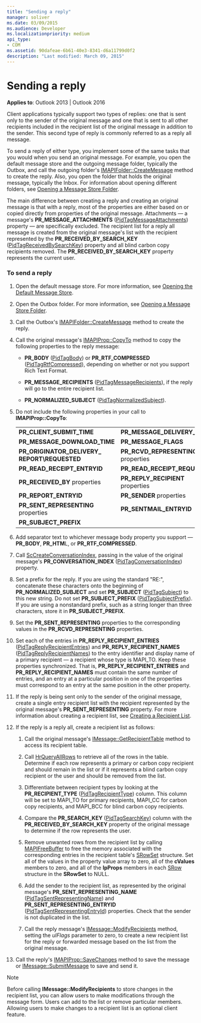 ```yaml
---
title: "Sending a reply"
manager: soliver
ms.date: 03/09/2015
ms.audience: Developer
ms.localizationpriority: medium
api_type:
- COM
ms.assetid: 90dafeae-6b61-40e3-8341-d6a11799d0f2
description: "Last modified: March 09, 2015"
---
```


# Sending a reply

**Applies to**: Outlook 2013 | Outlook 2016 
  
Client applications typically support two types of replies: one that is sent only to the sender of the original message and one that is sent to all other recipients included in the recipient list of the original message in addition to the sender. This second type of reply is commonly referred to as a reply all message.
  
To send a reply of either type, you implement some of the same tasks that you would when you send an original message. For example, you open the default message store and the outgoing message folder, typically the Outbox, and call the outgoing folder's [IMAPIFolder::CreateMessage](imapifolder-createmessage.md) method to create the reply. Also, you open the folder that holds the original message, typically the Inbox. For information about opening different folders, see [Opening a Message Store Folder](opening-a-message-store-folder.md).
  
The main difference between creating a reply and creating an original message is that with a reply, most of the properties are either based on or copied directly from properties of the original message. Attachments — a message's **PR_MESSAGE_ATTACHMENTS** ([PidTagMessageAttachments](pidtagmessageattachments-canonical-property.md)) property — are specifically excluded. The recipient list for a reply all message is created from the original message's list with the recipient represented by the **PR_RECEIVED_BY_SEARCH_KEY** ([PidTagReceivedBySearchKey](pidtagreceivedbysearchkey-canonical-property.md)) property and all blind carbon copy recipients removed. The **PR_RECEIVED_BY_SEARCH_KEY** property represents the current user. 
  
### To send a reply
  
1. Open the default message store. For more information, see [Opening the Default Message Store](opening-the-default-message-store.md).
    
2. Open the Outbox folder. For more information, see [Opening a Message Store Folder](opening-a-message-store-folder.md).
    
3. Call the Outbox's [IMAPIFolder::CreateMessage](imapifolder-createmessage.md) method to create the reply. 
    
4. Call the original message's [IMAPIProp::CopyTo](imapiprop-copyto.md) method to copy the following properties to the reply message: 
    
   - **PR\_BODY** ([PidTagBody](pidtagbody-canonical-property.md)) or **PR_RTF_COMPRESSED** ([PidTagRtfCompressed](pidtagrtfcompressed-canonical-property.md)), depending on whether or not you support Rich Text Format.
    
   - **PR\_MESSAGE_RECIPIENTS** ([PidTagMessageRecipients](pidtagmessagerecipients-canonical-property.md)), if the reply will go to the entire recipient list.
    
   - **PR\_NORMALIZED_SUBJECT** ([PidTagNormalizedSubject](pidtagnormalizedsubject-canonical-property.md)).
    
5. Do not include the following properties in your call to **IMAPIProp::CopyTo**:
    
    |||
    |:-----|:-----|
    |**PR\_CLIENT\_SUBMIT\_TIME** <br/> |**PR\_MESSAGE\_DELIVERY\_TIME** <br/> |
    |**PR\_MESSAGE\_DOWNLOAD\_TIME** <br/> |**PR\_MESSAGE\_FLAGS** <br/> |
    |**PR\_ORIGINATOR\_DELIVERY\_ REPORT\REQUESTED** <br/> |**PR\_RCVD\_REPRESENTING** properties  <br/> |
    |**PR\_READ\_RECEIPT\_ENTRYID** <br/> |**PR\_READ\_RECEIPT\_REQUESTED** <br/> |
    |**PR\_RECEIVED\_BY** properties  <br/> |**PR\_REPLY\_RECIPIENT** properties  <br/> |
    |**PR\_REPORT\_ENTRYID** <br/> |**PR\_SENDER** properties  <br/> |
    |**PR\_SENT\_REPRESENTING** properties  <br/> |**PR\_SENTMAIL\_ENTRYID** <br/> |
    |**PR\_SUBJECT\_PREFIX** <br/> | <br/> |
   
6. Add separator text to whichever message body property you support — **PR_BODY**, **PR_HTM**L, or **PR_RTF_COMPRESSED**.
    
7. Call [ScCreateConversationIndex](sccreateconversationindex.md), passing in the value of the original message's **PR_CONVERSATION_INDEX** ([PidTagConversationIndex](pidtagconversationindex-canonical-property.md)) property.
    
8. Set a prefix for the reply. If you are using the standard "RE:", concatenate these characters onto the beginning of **PR_NORMALIZED_SUBJECT** and set **PR_SUBJECT** ([PidTagSubject](pidtagsubject-canonical-property.md)) to this new string. Do not set **PR_SUBJECT_PREFIX** ([PidTagSubjectPrefix](pidtagsubjectprefix-canonical-property.md)). If you are using a nonstandard prefix, such as a string longer than three characters, store it in **PR_SUBJECT_PREFIX**. 
    
9. Set the **PR_SENT_REPRESENTING** properties to the corresponding values in the **PR_RCVD_REPRESENTING** properties. 
    
10. Set each of the entries in **PR\_REPLY_RECIPIENT_ENTRIES** ([PidTagReplyRecipientEntries](pidtagreplyrecipiententries-canonical-property.md)) and **PR_REPLY\_RECIPIENT_NAMES** ([PidTagReplyRecipientNames](pidtagreplyrecipientnames-canonical-property.md)) to the entry identifier and display name of a primary recipient — a recipient whose type is MAPI_TO. Keep these properties synchronized. That is, **PR_REPLY_RECIPIENT\_ENTRIES** and **PR_REPLY_RECIPIENT_NAMES** must contain the same number of entries, and an entry at a particular position in one of the properties must correspond to an entry at the same position in the other property. 
    
11. If the reply is being sent only to the sender of the original message, create a single entry recipient list with the recipient represented by the original message's **PR_SENT_REPRESENTING** property. For more information about creating a recipient list, see [Creating a Recipient List](creating-a-recipient-list.md).
    
12. If the reply is a reply all, create a recipient list as follows:
    
    1. Call the original message's [IMessage::GetRecipientTable](imessage-getrecipienttable.md) method to access its recipient table. 
        
    2. Call [HrQueryAllRows](hrqueryallrows.md) to retrieve all of the rows in the table. Determine if each row represents a primary or carbon copy recipient and should remain in the list or if it represents a blind carbon copy recipient or the user and should be removed from the list. 
        
    3. Differentiate between recipient types by looking at the **PR_RECIPIENT_TYPE** ([PidTagRecipientType](pidtagrecipienttype-canonical-property.md)) column. This column will be set to MAPI_TO for primary recipients, MAPI_CC for carbon copy recipients, and MAPI_BCC for blind carbon copy recipients. 
        
    4. Compare the **PR_SEARCH_KEY** ([PidTagSearchKey](pidtagsearchkey-canonical-property.md)) column with the **PR_RECEIVED_BY_SEARCH_KEY** property of the original message to determine if the row represents the user. 
        
    5. Remove unwanted rows from the recipient list by calling [MAPIFreeBuffer](mapifreebuffer.md) to free the memory associated with the corresponding entries in the recipient table's [SRowSet](srowset.md) structure. Set all of the values in the property value array to zero, all of the **cValues** members to zero, and all of the **lpProps** members in each [SRow](srow.md) structure in the **SRowSet** to NULL. 
        
    6. Add the sender to the recipient list, as represented by the original message's **PR\_SENT_REPRESENTING_NAME** ([PidTagSentRepresentingName](pidtagsentrepresentingname-canonical-property.md)) and **PR_SENT_REPRESENTING_ENTRYID** ([PidTagSentRepresentingEntryId](pidtagsentrepresentingentryid-canonical-property.md)) properties. Check that the sender is not duplicated in the list.
        
    7. Call the reply message's [IMessage::ModifyRecipients](imessage-modifyrecipients.md) method, setting the  _ulFlags_ parameter to zero, to create a new recipient list for the reply or forwarded message based on the list from the original message. 
    
13. Call the reply's [IMAPIProp::SaveChanges](imapiprop-savechanges.md) method to save the message or [IMessage::SubmitMessage](imessage-submitmessage.md) to save and send it. 
    
> [!NOTE]
> Before calling **IMessage::ModifyRecipients** to store changes in the recipient list, you can allow users to make modifications through the message form. Users can add to the list or remove particular members. Allowing users to make changes to a recipient list is an optional client feature. 
  

